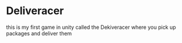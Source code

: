 # Deliveracer
this is my first game in unity called the Dekiveracer where you pick up packages and deliver them
